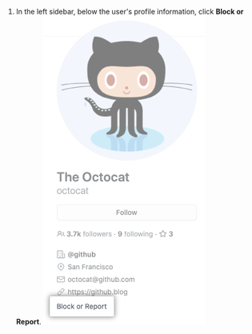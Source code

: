 1. In the left sidebar, below the user's profile information, click **Block or Report**.
![Block or report link](/assets/images/help/profile/profile-block-or-report-button.png)
